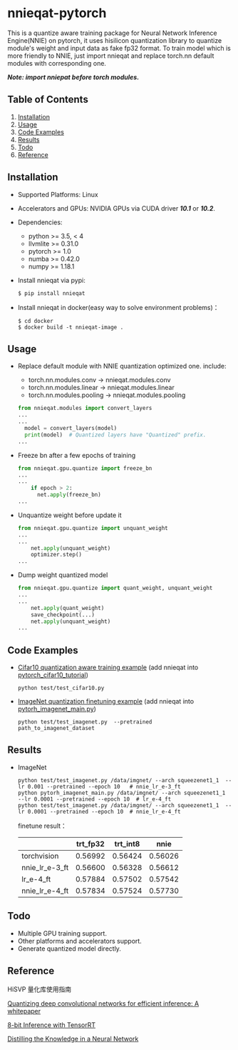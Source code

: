 # nnieqat-pytorch

This is a quantize aware training package for  Neural Network Inference Engine(NNIE) on pytorch, it uses hisilicon quantization library to quantize module's weight and input data as fake fp32 format. To train model which is more friendly to NNIE, just import nnieqat and replace torch.nn default modules with corresponding one.

***Note: import nniepat before torch modules.***

## Table of Contents

1. [Installation](#installation)
2. [Usage](#usage)
3. [Code Examples](#examples)
4. [Results](#results)
5. [Todo](#Todo)
6. [Reference](#reference)


<div id="installation"></div>  

## Installation

* Supported Platforms: Linux
* Accelerators and GPUs: NVIDIA GPUs via CUDA driver ***10.1*** or ***10.2***.
* Dependencies:
  * python >= 3.5, < 4
  * llvmlite >= 0.31.0
  * pytorch >= 1.0
  * numba >= 0.42.0
  * numpy >= 1.18.1
* Install nnieqat via pypi:  
  ```shell
  $ pip install nnieqat
  ```

* Install nnieqat in docker(easy way to solve environment problems)： 
  ```shell
  $ cd docker
  $ docker build -t nnieqat-image .

  ```

<div id="usage"></div>

## Usage

* Replace default module with NNIE quantization optimized one. include:
  * torch.nn.modules.conv -> nnieqat.modules.conv
  * torch.nn.modules.linear -> nnieqat.modules.linear
  * torch.nn.modules.pooling -> nnieqat.modules.pooling

  ```python
  from nnieqat.modules import convert_layers
  ...
  ...
    model = convert_layers(model)
    print(model)  # Quantized layers have "Quantized" prefix.
  ...
  ```

* Freeze bn after a few epochs of training

  ```python
  from nnieqat.gpu.quantize import freeze_bn
  ...
  ...
      if epoch > 2:
        net.apply(freeze_bn)
  ...
  ```

* Unquantize weight before update it

  ```python
  from nnieqat.gpu.quantize import unquant_weight
  ...
  ...
      net.apply(unquant_weight)
      optimizer.step()
  ...
  ```

* Dump weight quantized model

  ```python
  from nnieqat.gpu.quantize import quant_weight, unquant_weight
  ...
  ...
      net.apply(quant_weight)
      save_checkpoint(...)
      net.apply(unquant_weight)
  ...
  ```

<div id="examples"></div>

## Code Examples

* [Cifar10 quantization aware training example][cifar10_qat]  (add nnieqat into [pytorch_cifar10_tutorial][cifar10_example])

  ```python test/test_cifar10.py```

* [ImageNet quantization finetuning example][imagenet_qat]  (add nnieqat into [pytorh_imagenet_main.py][imagenet_example])

  ```python test/test_imagenet.py  --pretrained  path_to_imagenet_dataset```

<div id="results"></div>

## Results  

* ImageNet

  ```
  python test/test_imagenet.py /data/imgnet/ --arch squeezenet1_1  --lr 0.001 --pretrained --epoch 10   # nnie_lr_e-3_ft
  python pytorh_imagenet_main.py /data/imgnet/ --arch squeezenet1_1  --lr 0.0001 --pretrained --epoch 10  # lr_e-4_ft
  python test/test_imagenet.py /data/imgnet/ --arch squeezenet1_1  --lr 0.0001 --pretrained --epoch 10  # nnie_lr_e-4_ft
  ```

  finetune result：

    |     | trt_fp32 | trt_int8     | nnie     |
    | -------- |  -------- | -------- | -------- |
    | torchvision     | 0.56992  | 0.56424  | 0.56026 |
    | nnie_lr_e-3_ft | 0.56600   | 0.56328   | 0.56612 |
    | lr_e-4_ft  | 0.57884   | 0.57502   | 0.57542 |
    | nnie_lr_e-4_ft | 0.57834   | 0.57524   | 0.57730 |  


<div id="Todo"></div>

## Todo

* Multiple GPU training support.
* Other platforms and accelerators support.
* Generate quantized model directly.

<div id="reference"></div>  

## Reference

HiSVP 量化库使用指南

[Quantizing deep convolutional networks for efficient inference: A whitepaper][quant_whitepaper]

[8-bit Inference with TensorRT][trt_quant]

[Distilling the Knowledge in a Neural Network][distillingNN]

[cifar10_qat]: https://gitlab.deepglint.com/chenMQ/nnieqat-pytorch/-/blob/master/test/test_cifar10.py

[imagenet_qat]: https://gitlab.deepglint.com/chenMQ/nnieqat-pytorch/-/blob/master/test/test_imagenet.py

[imagenet_example]: https://github.com/pytorch/examples/blob/master/imagenet/main.py

[cifar10_example]: https://pytorch.org/tutorials/beginner/blitz/cifar10_tutorial.html

[quant_whitepaper]: https://arxiv.org/abs/1806.08342

[trt_quant]: https://on-demand.gputechconf.com/gtc/2017/presentation/s7310-8-bit-inference-with-tensorrt.pdf

[distillingNN]: https://arxiv.org/abs/1503.02531

[apprentice]: https://arxiv.org/abs/1711.05852
